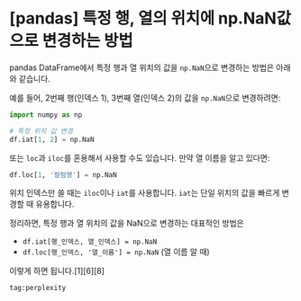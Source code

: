 # [pandas] 특정 행, 열의 위치에 np.NaN값으로 변경하는 방법

pandas DataFrame에서 특정 행과 열 위치의 값을 `np.NaN`으로 변경하는 방법은 아래와 같습니다.

예를 들어, 2번째 행(인덱스 1), 3번째 열(인덱스 2)의 값을 `np.NaN`으로 변경하려면:

```python
import numpy as np

# 특정 위치 값 변경
df.iat[1, 2] = np.NaN
```

또는 `loc`과 `iloc`를 혼용해서 사용할 수도 있습니다. 만약 열 이름을 알고 있다면:

```python
df.loc[1, '컬럼명'] = np.NaN
```

위치 인덱스만 쓸 때는 `iloc`이나 `iat`를 사용합니다. `iat`는 단일 위치의 값을 빠르게 변경할 때 유용합니다.

정리하면, 특정 행과 열 위치의 값을 NaN으로 변경하는 대표적인 방법은  
- `df.iat[행_인덱스, 열_인덱스] = np.NaN`  
- `df.loc[행_인덱스, '열_이름'] = np.NaN` (열 이름 알 때)  

이렇게 하면 됩니다.[1][6][8]

`tag:perplexity`